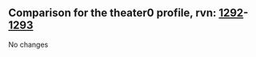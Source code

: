 ## Comparison for the theater0 profile, rvn: [1292](https://github.com/PRO100KatYT/FortniteProfileRevisions/tree/main/profiles/theater0/1292%20theater0.json)-[1293](https://github.com/PRO100KatYT/FortniteProfileRevisions/tree/main/profiles/theater0/1293%20theater0.json)

No changes
